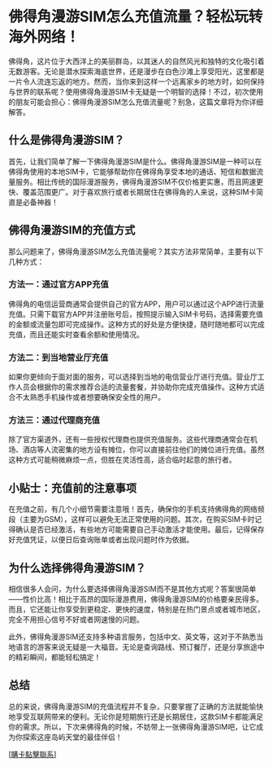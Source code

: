 # 佛得角漫游SIM怎么充值流量？轻松玩转海外网络！

佛得角，这片位于大西洋上的美丽群岛，以其迷人的自然风光和独特的文化吸引着无数游客。无论是潜水探索海底世界，还是漫步在白色沙滩上享受阳光，这里都是一片令人流连忘返的地方。然而，当你来到这样一个远离家乡的地方时，如何保持与世界的联系呢？使用佛得角漫游SIM卡无疑是一个明智的选择！不过，初次使用的朋友可能会担心：佛得角漫游SIM怎么充值流量呢？别急，这篇文章将为你详细解答。

## 什么是佛得角漫游SIM？

首先，让我们简单了解一下佛得角漫游SIM是什么。佛得角漫游SIM是一种可以在佛得角使用的本地SIM卡，它能够帮助你在佛得角享受本地的通话、短信和数据流量服务。相比传统的国际漫游服务，佛得角漫游SIM不仅价格更实惠，而且网速更快、覆盖范围更广。对于喜欢旅行或者长期居住在佛得角的人来说，这种SIM卡简直是必备神器！

## 佛得角漫游SIM的充值方式

那么问题来了，佛得角漫游SIM怎么充值流量呢？其实方法非常简单，主要有以下几种方式：

### 方法一：通过官方APP充值

佛得角的电信运营商通常会提供自己的官方APP，用户可以通过这个APP进行流量充值。只需下载官方APP并注册账号后，按照提示输入SIM卡号码，选择需要充值的金额或流量包即可完成操作。这种方式的好处是方便快捷，随时随地都可以完成充值，而且还能实时查看余额和使用情况。

### 方法二：到当地营业厅充值

如果你更倾向于面对面的服务，可以选择到当地的电信营业厅进行充值。营业厅工作人员会根据你的需求推荐合适的流量套餐，并协助你完成充值操作。这种方式适合不太熟悉手机操作或者想要确保安全性的用户。

### 方法三：通过代理商充值

除了官方渠道外，还有一些授权代理商也提供充值服务。这些代理商通常会在机场、酒店等人流密集的地方设有摊位，你可以直接前往他们的摊位进行充值。虽然这种方式可能稍微麻烦一点，但胜在灵活性高，适合临时起意的旅行者。

## 小贴士：充值前的注意事项

在充值之前，有几个小细节需要注意哦！首先，确保你的手机支持佛得角的网络频段（主要为GSM），这样可以避免无法正常使用的问题。其次，在购买SIM卡时记得确认是否已经激活，有些地方可能需要自己手动激活才能使用。最后，记得保存好充值凭证，以便日后查询账单或者出现问题时作为依据。

## 为什么选择佛得角漫游SIM？

相信很多人会问，为什么要选择佛得角漫游SIM而不是其他方式呢？答案很简单——性价比高！相比于高昂的国际漫游费用，佛得角漫游SIM的价格要亲民得多。而且，它还能让你享受到更稳定、更快的速度，特别是在热门景点或者城市地区，完全不用担心信号不好或者网速慢的问题。

此外，佛得角漫游SIM还支持多种语言服务，包括中文、英文等，这对于不熟悉当地语言的游客来说无疑是一大福音。无论是查询路线、预订餐厅，还是分享旅途中的精彩瞬间，都能轻松搞定！

## 总结

总的来说，佛得角漫游SIM的充值流程并不复杂，只要掌握了正确的方法就能愉快地享受互联网带来的便利。无论你是短期旅行还是长期居住，这款SIM卡都能满足你的需求。所以，下次来佛得角的时候，不妨带上一张佛得角漫游SIM吧，让它成为你探索这座岛屿天堂的最佳伴侣！

[[購卡點擊聯系](https://t.me/s/esim1088)]